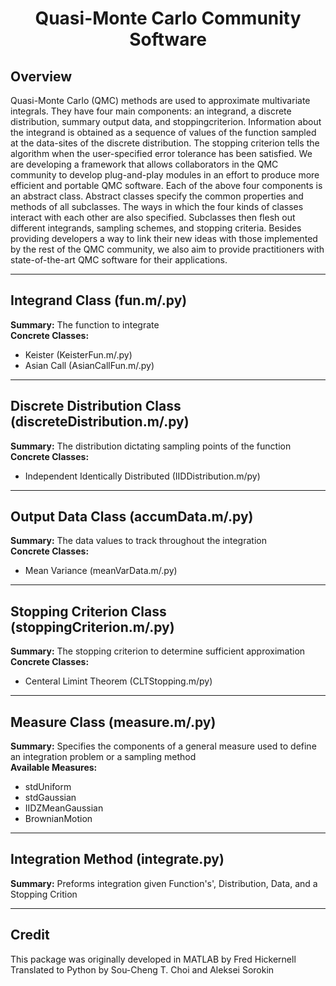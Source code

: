 <center>

# Quasi-Monte Carlo Community Software
</center>

## Overview
Quasi-Monte Carlo (QMC) methods are used to approximate multivariate integrals. They have four main components: an integrand, a discrete distribution, summary output data, and stoppingcriterion. Information about the integrand is obtained as a sequence of values of the function sampled at the data-sites of the discrete distribution. The stopping criterion tells the algorithm when the user-specified error tolerance has been satisfied. We are developing a framework that allows collaborators in the QMC community to develop plug-and-play modules in an effort to produce more efficient and portable QMC software. Each of the above four components is an abstract class. Abstract classes specify the common properties and methods of all subclasses. The ways in which the four kinds of classes interact with each other are also specified. Subclasses then flesh out different integrands, sampling schemes, and stopping criteria. Besides providing developers a way to link their new ideas with those implemented by the rest of the QMC community, we also aim to provide practitioners with state-of-the-art QMC software for their applications.</p>
<hr>

## Integrand Class (fun.m/.py)
<b>Summary:</b> The function to integrate<br>
<b>Concrete Classes:</b>
- Keister (KeisterFun.m/.py)
- Asian Call (AsianCallFun.m/.py)

<hr>

## Discrete Distribution Class (discreteDistribution.m/.py)
<b>Summary:</b> The distribution dictating sampling points of the function <br>
<b>Concrete Classes:</b>
- Independent Identically Distributed (IIDDistribution.m/py)

<hr>

## Output Data Class (accumData.m/.py)
<b>Summary:</b> The data values to track throughout the integration<br>
<b>Concrete Classes:</b>
- Mean Variance (meanVarData.m/.py)

<hr>

## Stopping Criterion Class (stoppingCriterion.m/.py)
<b>Summary:</b> The stopping criterion to determine sufficient approximation<br>
<b>Concrete Classes:</b>
- Centeral Limint Theorem (CLTStopping.m/py)

<hr>   

## Measure Class (measure.m/.py)
<b>Summary:</b> Specifies the components of a general measure used to define an integration problem or a sampling method<br>
<b>Available Measures:</b>
- stdUniform
- stdGaussian
- IIDZMeanGaussian
- BrownianMotion

<hr>

## Integration Method (integrate.py)
<b>Summary:</b> Preforms integration given Function's', Distribution, Data, and a Stopping Crition 

<hr>

## Credit
This package was originally developed in MATLAB by Fred Hickernell<br>
Translated to Python by Sou-Cheng T. Choi and Aleksei Sorokin



